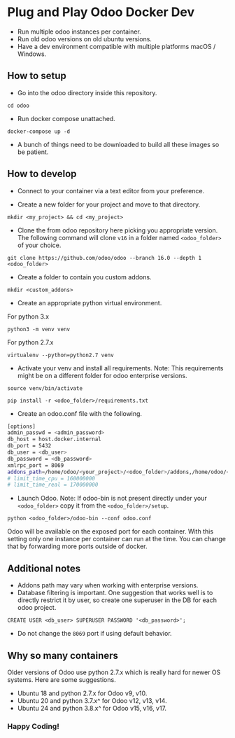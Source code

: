 # Plug and Play Odoo Docker Dev

- Run multiple odoo instances per container.
- Run old odoo versions on old ubuntu versions.
- Have a dev environment compatible with multiple platforms macOS / Windows.

## How to setup

- Go into the odoo directory inside this repository.
```
cd odoo
```

- Run docker compose unattached.
```
docker-compose up -d
```
- A bunch of things need to be downloaded to build all these images so be patient.

## How to develop

- Connect to your container via a text editor from your preference.

- Create a new folder for your project and move to that directory.
```
mkdir <my_project> && cd <my_project>
```

- Clone the from odoo repository here picking you appropriate version. The following command will clone `v16` in a folder named `<odoo_folder>` of your choice.
```
git clone https://github.com/odoo/odoo --branch 16.0 --depth 1 <odoo_folder>
```

- Create a folder to contain you custom addons.
```
mkdir <custom_addons>
```

- Create an appropriate python virtual environment.

For python 3.x
```
python3 -m venv venv
```

For python 2.7.x
```
virtualenv --python=python2.7 venv 
```

- Activate your venv and install all requirements. Note: This requirements might be on a different folder for odoo enterprise versions.
```
source venv/bin/activate
```
```
pip install -r <odoo_folder>/requirements.txt
```

- Create an odoo.conf file with the following.
```bash
[options]
admin_passwd = <admin_password>
db_host = host.docker.internal
db_port = 5432
db_user = <db_user>
db_password = <db_password>
xmlrpc_port = 8069
addons_path=/home/odoo/<your_project>/<odoo_folder>/addons,/home/odoo/<custom_addons>
# limit_time_cpu = 160000000
# limit_time_real = 170000000
```

- Launch Odoo. Note: If odoo-bin is not present directly under your `<odoo_folder>` copy it from the `<odoo_folder>/setup`.
```
python <odoo_folder>/odoo-bin --conf odoo.conf
```

Odoo will be available on the exposed port for each container. With this setting only one instance per container can run at the time. You can change that by forwarding more ports outside of docker.

## Additional notes
- Addons path may vary when working with enterprise versions.
- Database filtering is important. One suggestion that works well is to directly restrict it by user, so create one superuser in the DB for each odoo project.
```
CREATE USER <db_user> SUPERUSER PASSWORD '<db_password>';
```
- Do not change the `8069` port if using default behavior.

## Why so many containers

Older versions of Odoo use python 2.7.x which is really hard for newer OS systems. Here are some suggestions.

- Ubuntu 18 and python 2.7.x for Odoo v9, v10.
- Ubuntu 20 and python 3.7.x^ for Odoo v12, v13, v14.
- Ubuntu 24 and python 3.8.x^ for Odoo v15, v16, v17.


### Happy Coding!
